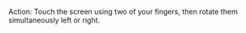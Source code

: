Action: Touch the screen using two of your fingers, then rotate them simultaneously left or right.
<snippet id='rotation-xml'/>
<snippet id='gest-rotation'/>
<snippet id='gest-rotation-ts'/>